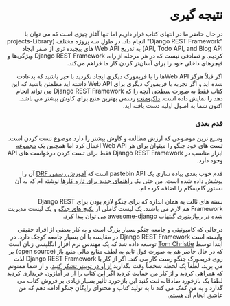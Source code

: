 <div dir="rtl">

# نتیجه گیری

در حال حاضر ما در انتهای کتاب قرار داریم اما تنها آغاز چیزی است که می توان با "Django REST Framework" انجام داد. در طول سه پروژه مختلف (projects-Library API, Todo API, and Blog API) به تدریج Web API های پیچیده تری از صفر ایجاد کردیم. و تصادفی نیست که در هر مرحله از راه، Django REST Framework ویژگی‌ها و فیچرهای داخلی خود را برای آسان‌تر کردن کار ما فراهم می‌کند. 

اگر قبلاً هرگز Web APIها را با فریمورک دیگری ایجاد نکردید با خبر باشید که بدعادت شده اید و اگر تجربه با فریمورک دیگری برای Web API داشته اید مطمئن باشید که این کتاب فقط به صورت سطحی آنچه را که Django REST Framework می تواند انجام دهد را نمایش داده است. [داکیومنت](http://www.django-rest-framework.org/) رسمی بهترین منبع برای کاوش بیشتر می باشد. اکنون شما به اصول اولیه دست یافته اید.

### قدم بعدی

وسیع ترین موضوعی که ارزش مطالعه و کاوش بیشتر را دارد موضوع تست کردن است. تست های خود جنگو را میتوان برای هر Web API اعمال کرد اما همچنین یک [  مجموعه](https://www.django-rest-framework.org/api-guide/testing/) ابزار مناسب در Django REST Framework فقط برای تست کردن درخواست های API وجود دارد.

قدم خوب بعدی پیاده سازی یک pastebin API  است که [آموزش رسمی DRF](http://www.django-rest-framework.org/tutorial/1-serialization/) آن را پوشش داده شده است. من حتی یک [راهنمای جدید برای تازه کارها](https://learndjango.com/tutorials/official-django-rest-framework-tutorial-beginners) نوشته ام که به آن دستور گام‌به‌گام را اضافه کرده ام. 

بسته های ثالت به همان اندازه که برای جنگو لازم بودن برای Django REST Framework هم لازم می باشند. یک لیست کاملی از [ پکیچ های جنگو](https://djangopackages.org/) و یک لیست مدیریت شده در ریپازیتوری گیتهاب [awesome-django](https://github.com/wsvincent/awesome-django) می توان پیدا کرد.

درحالی که کامیونیتی و جامعه جنگو بسیار بزرگ است و به کار بعضی از افراد حقیقی وابسته است Django REST Framework در مقایسه با آن بسیار جامعه کوچک دارد. در ابتدا توسط [Tom
Christie](http://www.tomchristie.com/) توسعه داده شد که یک مهندس نرم افزار انگلیسی زبان است که در حال حاضر هم به صورت فول تایم به لطف منابع مالی منبع باز (open source) بر روی فریمورک جنگو رست کار می کند.
اگر از کار با Django REST Framework لذت می برید،
لطفاً یک لحظه شخصاً وقت بگذارید [از او در توییتر تشکر کنید](https://twitter.com/_tomchristie).
و از شما ممنونم که همراهی کردید و از کار من حمایت کردید اگر این کتاب را از در آمازون خریداری کردید لطفا یک بازخورد صادقانه ثبت کنید این بازخورد تأثیر بسیار زیادی بر فروش کتاب می گذارد و به من کمک می کند تا به تولید کتاب و محتوای رایگان جنگو ادامه دهم که من عاشق انجام آن هستم.
</div>